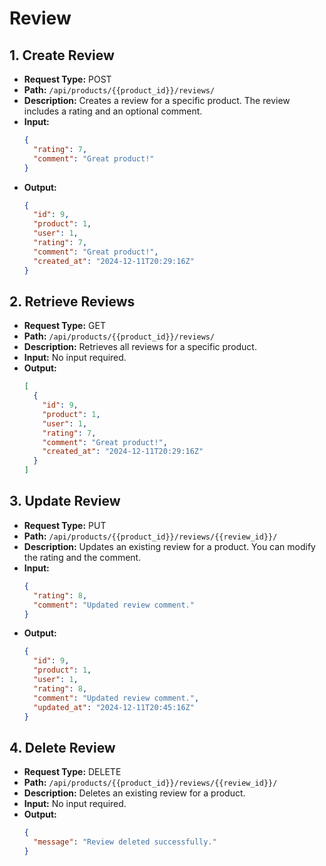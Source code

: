 # Review

## 1. Create Review
- **Request Type:** POST
- **Path:** `/api/products/{{product_id}}/reviews/`
- **Description:** Creates a review for a specific product. The review includes a rating and an optional comment.
- **Input:**
  ```json
  {
    "rating": 7,
    "comment": "Great product!"
  }
  ```
- **Output:**
  ```json
  {
    "id": 9,
    "product": 1,
    "user": 1,
    "rating": 7,
    "comment": "Great product!",
    "created_at": "2024-12-11T20:29:16Z"
  }
  ```

## 2. Retrieve Reviews
- **Request Type:** GET
- **Path:** `/api/products/{{product_id}}/reviews/`
- **Description:** Retrieves all reviews for a specific product.
- **Input:** No input required.
- **Output:**
  ```json
  [
    {
      "id": 9,
      "product": 1,
      "user": 1,
      "rating": 7,
      "comment": "Great product!",
      "created_at": "2024-12-11T20:29:16Z"
    }
  ]
  ```

## 3. Update Review
- **Request Type:** PUT
- **Path:** `/api/products/{{product_id}}/reviews/{{review_id}}/`
- **Description:** Updates an existing review for a product. You can modify the rating and the comment.
- **Input:**
  ```json
  {
    "rating": 8,
    "comment": "Updated review comment."
  }
  ```
- **Output:**
  ```json
  {
    "id": 9,
    "product": 1,
    "user": 1,
    "rating": 8,
    "comment": "Updated review comment.",
    "updated_at": "2024-12-11T20:45:16Z"
  }
  ```

## 4. Delete Review
- **Request Type:** DELETE
- **Path:** `/api/products/{{product_id}}/reviews/{{review_id}}/`
- **Description:** Deletes an existing review for a product.
- **Input:** No input required.
- **Output:**
  ```json
  {
    "message": "Review deleted successfully."
  }
  ```

